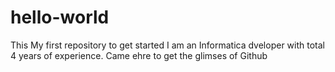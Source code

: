# hello-world
This My first repository to get started 
I am an Informatica dveloper with total 4 years of experience. 
Came ehre to get the glimses of Github
